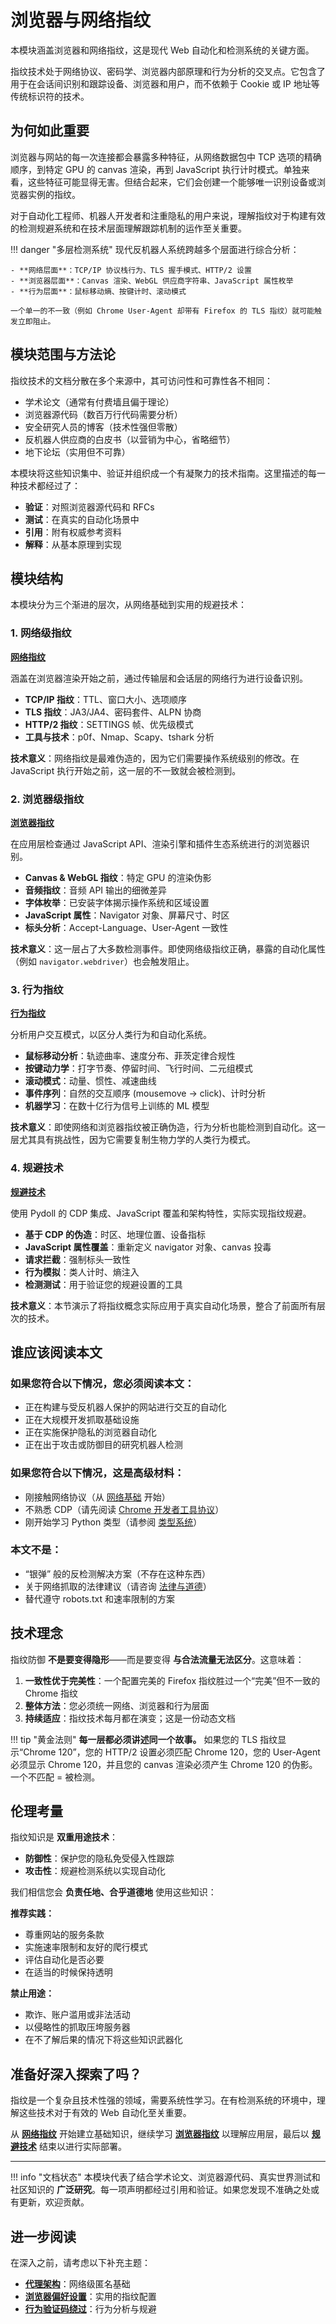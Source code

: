# 浏览器与网络指纹

本模块涵盖浏览器和网络指纹，这是现代 Web 自动化和检测系统的关键方面。

指纹技术处于网络协议、密码学、浏览器内部原理和行为分析的交叉点。它包含了用于在会话间识别和跟踪设备、浏览器和用户，而不依赖于 Cookie 或 IP 地址等传统标识符的技术。

## 为何如此重要

浏览器与网站的每一次连接都会暴露多种特征，从网络数据包中 TCP 选项的精确顺序，到特定 GPU 的 canvas 渲染，再到 JavaScript 执行计时模式。单独来看，这些特征可能显得无害。但结合起来，它们会创建一个能够唯一识别设备或浏览器实例的指纹。

对于自动化工程师、机器人开发者和注重隐私的用户来说，理解指纹对于构建有效的检测规避系统和在技术层面理解跟踪机制的运作至关重要。

!!! danger "多层检测系统"
    现代反机器人系统跨越多个层面进行综合分析：
    
    - **网络层面**：TCP/IP 协议栈行为、TLS 握手模式、HTTP/2 设置
    - **浏览器层面**：Canvas 渲染、WebGL 供应商字符串、JavaScript 属性枚举
    - **行为层面**：鼠标移动熵、按键计时、滚动模式
    
    一个单一的不一致（例如 Chrome User-Agent 却带有 Firefox 的 TLS 指纹）就可能触发立即阻止。

## 模块范围与方法论

指纹技术的文档分散在多个来源中，其可访问性和可靠性各不相同：

- 学术论文（通常有付费墙且偏于理论）
- 浏览器源代码（数百万行代码需要分析）
- 安全研究人员的博客（技术性强但零散）
- 反机器人供应商的白皮书（以营销为中心，省略细节）
- 地下论坛（实用但不可靠）

本模块将这些知识集中、验证并组织成一个有凝聚力的技术指南。这里描述的每一种技术都经过了：

- **验证**：对照浏览器源代码和 RFCs
- **测试**：在真实的自动化场景中
- **引用**：附有权威参考资料
- **解释**：从基本原理到实现

## 模块结构

本模块分为三个渐进的层次，从网络基础到实用的规避技术：

### 1. 网络级指纹
**[网络指纹](./network-fingerprinting.md)**

涵盖在浏览器渲染开始之前，通过传输层和会话层的网络行为进行设备识别。

- **TCP/IP 指纹**：TTL、窗口大小、选项顺序
- **TLS 指纹**：JA3/JA4、密码套件、ALPN 协商
- **HTTP/2 指纹**：SETTINGS 帧、优先级模式
- **工具与技术**：p0f、Nmap、Scapy、tshark 分析

**技术意义**：网络指纹是最难伪造的，因为它们需要操作系统级别的修改。在 JavaScript 执行开始之前，这一层的不一致就会被检测到。

### 2. 浏览器级指纹
**[浏览器指纹](./browser-fingerprinting.md)**

在应用层检查通过 JavaScript API、渲染引擎和插件生态系统进行的浏览器识别。

- **Canvas & WebGL 指纹**：特定 GPU 的渲染伪影
- **音频指纹**：音频 API 输出的细微差异
- **字体枚举**：已安装字体揭示操作系统和区域设置
- **JavaScript 属性**：Navigator 对象、屏幕尺寸、时区
- **标头分析**：Accept-Language、User-Agent 一致性

**技术意义**：这一层占了大多数检测事件。即使网络级指纹正确，暴露的自动化属性（例如 `navigator.webdriver`）也会触发阻止。

### 3. 行为指纹
**[行为指纹](./behavioral-fingerprinting.md)**

分析用户交互模式，以区分人类行为和自动化系统。

- **鼠标移动分析**：轨迹曲率、速度分布、菲茨定律合规性
- **按键动力学**：打字节奏、停留时间、飞行时间、二元组模式
- **滚动模式**：动量、惯性、减速曲线
- **事件序列**：自然的交互顺序 (mousemove → click)、计时分析
- **机器学习**：在数十亿行为信号上训练的 ML 模型

**技术意义**：即使网络和浏览器指纹被正确伪造，行为分析也能检测到自动化。这一层尤其具有挑战性，因为它需要复制生物力学的人类行为模式。

### 4. 规避技术
**[规避技术](./evasion-techniques.md)**

使用 Pydoll 的 CDP 集成、JavaScript 覆盖和架构特性，实际实现指纹规避。

- **基于 CDP 的伪造**：时区、地理位置、设备指标
- **JavaScript 属性覆盖**：重新定义 navigator 对象、canvas 投毒
- **请求拦截**：强制标头一致性
- **行为模拟**：类人计时、熵注入
- **检测测试**：用于验证您的规避设置的工具

**技术意义**：本节演示了将指纹概念实际应用于真实自动化场景，整合了前面所有层次的技术。

## 谁应该阅读本文

### **如果您符合以下情况，您必须阅读本文：**
- 正在构建与受反机器人保护的网站进行交互的自动化
- 正在大规模开发抓取基础设施
- 正在实施保护隐私的浏览器自动化
- 正在出于攻击或防御目的研究机器人检测

### **如果您符合以下情况，这是高级材料：**
- 刚接触网络协议（从 [网络基础](../network/network-fundamentals.md) 开始）
- 不熟悉 CDP（请先阅读 [Chrome 开发者工具协议](../fundamentals/cdp.md)）
- 刚开始学习 Python 类型（请参阅 [类型系统](../fundamentals/typing-system.md)）

### **本文不是：**
- “银弹” 般的反检测解决方案（不存在这种东西）
- 关于网络抓取的法律建议（请咨询 [法律与道德](../network/proxy-legal.md)）
- 替代遵守 robots.txt 和速率限制的方案

## 技术理念

指纹防御 **不是要变得隐形**——而是要变得 **与合法流量无法区分**。这意味着：

1.  **一致性优于完美性**：一个配置完美的 Firefox 指纹胜过一个“完美”但不一致的 Chrome 指纹
2.  **整体方法**：您必须统一网络、浏览器和行为层面
3.  **持续适应**：指纹技术每月都在演变；这是一份动态文档

!!! tip "黄金法则"
    **每一层都必须讲述同一个故事。** 如果您的 TLS 指纹显示“Chrome 120”，您的 HTTP/2 设置必须匹配 Chrome 120，您的 User-Agent 必须显示 Chrome 120，并且您的 canvas 渲染必须产生 Chrome 120 的伪影。一个不匹配 = 被检测。

## 伦理考量

指纹知识是 **双重用途技术**：

- **防御性**：保护您的隐私免受侵入性跟踪
- **攻击性**：规避检测系统以实现自动化

我们相信您会 **负责任地、合乎道德地** 使用这些知识：

**推荐实践：**
- 尊重网站的服务条款
- 实施速率限制和友好的爬行模式
- 评估自动化是否必要
- 在适当的时候保持透明

**禁止用途：**
- 欺诈、账户滥用或非法活动
- 以侵略性的抓取压垮服务器
- 在不了解后果的情况下将这些知识武器化

## 准备好深入探索了吗？

指纹是一个复杂且技术性强的领域，需要系统性学习。在有检测系统的环境中，理解这些技术对于有效的 Web 自动化至关重要。

从 **[网络指纹](./network-fingerprinting.md)** 开始建立基础知识，继续学习 **[浏览器指纹](./browser-fingerprinting.md)** 以理解应用层，最后以 **[规避技术](./evasion-techniques.md)** 结束以进行实际部署。

---

!!! info "文档状态"
    本模块代表了结合学术论文、浏览器源代码、真实世界测试和社区知识的 **广泛研究**。每一项声明都经过引用和验证。如果您发现不准确之处或有更新，欢迎贡献。

## 进一步阅读

在深入之前，请考虑以下补充主题：

- **[代理架构](../network/http-proxies.md)**：网络级匿名基础
- **[浏览器偏好设置](../../features/configuration/browser-preferences.md)**：实用的指纹配置
- **[行为验证码绕过](../../features/advanced/behavioral-captcha-bypass.md)**：行为分析与规避